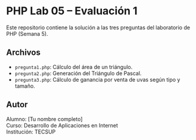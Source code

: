 # PHP Lab 05 – Evaluación 1

Este repositorio contiene la solución a las tres preguntas del laboratorio de PHP (Semana 5).

## Archivos

- `pregunta1.php`: Cálculo del área de un triángulo.
- `pregunta2.php`: Generación del Triángulo de Pascal.
- `pregunta3.php`: Cálculo de ganancia por venta de uvas según tipo y tamaño.

## Autor

Alumno: [Tu nombre completo]  
Curso: Desarrollo de Aplicaciones en Internet  
Institución: TECSUP  
